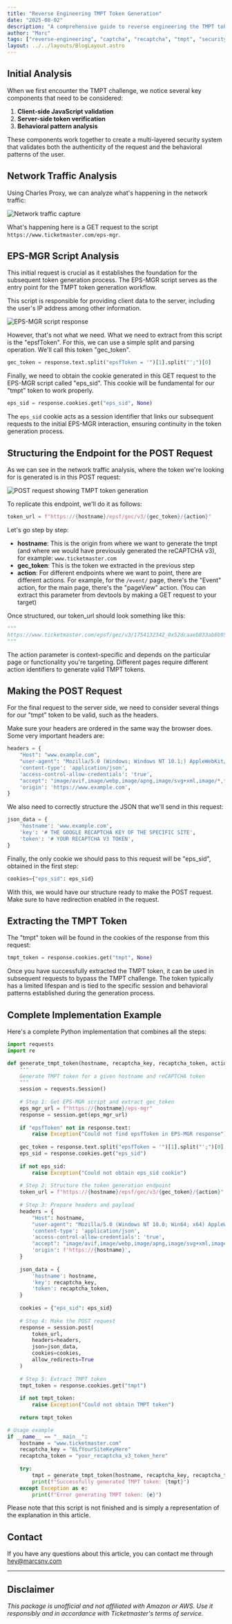 ```yaml
---
title: "Reverse Engineering TMPT Token Generation"
date: "2025-08-02"
description: "A comprehensive guide to reverse engineering the TMPT token generation process for Google reCAPTCHA v3 challenges."
author: "Marc"
tags: ["reverse-engineering", "captcha", "recaptcha", "tmpt", "security"]
layout: ../../layouts/BlogLayout.astro
---
```


## Initial Analysis

When we first encounter the TMPT challenge, we notice several key components that need to be considered:

1. **Client-side JavaScript validation**
2. **Server-side token verification**
4. **Behavioral pattern analysis**

These components work together to create a multi-layered security system that validates both the authenticity of the request and the behavioral patterns of the user.

## Network Traffic Analysis

Using Charles Proxy, we can analyze what's happening in the network traffic:

![Network traffic capture](/images/blog/tmpt-analysis/tmpt-network-traffic.png)

What's happening here is a GET request to the script `https://www.ticketmaster.com/eps-mgr`.

## EPS-MGR Script Analysis

This initial request is crucial as it establishes the foundation for the subsequent token generation process. The EPS-MGR script serves as the entry point for the TMPT token generation workflow.

This script is responsible for providing client data to the server, including the user's IP address among other information.

![EPS-MGR script response](/images/blog/tmpt-analysis/eps-mgr-script.png)

However, that's not what we need. What we need to extract from this script is the "epsfToken". For this, we can use a simple split and parsing operation. We'll call this token "gec_token".

```python
gec_token = response.text.split("epsfToken = '")[1].split("';")[0]
```

Finally, we need to obtain the cookie generated in this GET request to the EPS-MGR script called "eps_sid". This cookie will be fundamental for our "tmpt" token to work properly.

```python
eps_sid = response.cookies.get("eps_sid", None)
```

The `eps_sid` cookie acts as a session identifier that links our subsequent requests to the initial EPS-MGR interaction, ensuring continuity in the token generation process.

## Structuring the Endpoint for the POST Request

As we can see in the network traffic analysis, where the token we're looking for is generated is in this POST request:

![POST request showing TMPT token generation](/images/blog/tmpt-analysis/tmpt-post-request.png)

To replicate this endpoint, we'll do it as follows:

```python
token_url = f"https://{hostname}/epsf/gec/v3/{gec_token}/{action}"
```

Let's go step by step:

- **hostname**: This is the origin from where we want to generate the tmpt (and where we would have previously generated the reCAPTCHA v3), for example: `www.ticketmaster.com`
- **gec_token**: This is the token we extracted in the previous step
- **action**: For different endpoints where we want to point, there are different actions. For example, for the `/event/` page, there's the "Event" action, for the main page, there's the "pageView" action. (You can extract this parameter from devtools by making a GET request to your target)

Once structured, our token_url should look something like this:

```python
"""
https://www.ticketmaster.com/epsf/gec/v3/1754132342_0x52dcaaeb833ab8b95aef36f47671a2a2cd39e686/Event
"""
```

The action parameter is context-specific and depends on the particular page or functionality you're targeting. Different pages require different action identifiers to generate valid TMPT tokens.

## Making the POST Request

For the final request to the server side, we need to consider several things for our "tmpt" token to be valid, such as the headers.

Make sure your headers are ordered in the same way the browser does. Some very important headers are:

```python
headers = {
    "Host": "www.example.com",
    "user-agent": "Mozilla/5.0 (Windows; Windows NT 10.1;) AppleWebKit/603.23 (KHTML, like Gecko) Chrome/52.0.1232.353 Safari/600.1 Edge/10.27210",
    'content-type': 'application/json',
    'access-control-allow-credentials': 'true',
    "accept": "image/avif,image/webp,image/apng,image/svg+xml,image/*,*/*;q=0.8",
    'origin': 'https://www.example.com',
}
```

We also need to correctly structure the JSON that we'll send in this request:

```python
json_data = {
    'hostname': 'www.example.com',
    'key': '# THE GOOGLE RECAPTCHA KEY OF THE SPECIFIC SITE',
    'token': '# YOUR RECAPTCHA V3 TOKEN',
}
```

Finally, the only cookie we should pass to this request will be "eps_sid", obtained in the first step:

```python
cookies={"eps_sid": eps_sid}
```

With this, we would have our structure ready to make the POST request. Make sure to have redirection enabled in the request.

## Extracting the TMPT Token

The "tmpt" token will be found in the cookies of the response from this request:

```python
tmpt_token = response.cookies.get("tmpt", None)
```

Once you have successfully extracted the TMPT token, it can be used in subsequent requests to bypass the TMPT challenge. The token typically has a limited lifespan and is tied to the specific session and behavioral patterns established during the generation process.

## Complete Implementation Example

Here's a complete Python implementation that combines all the steps:

```python
import requests
import re

def generate_tmpt_token(hostname, recaptcha_key, recaptcha_token, action="pageView"):
    """
    Generate TMPT token for a given hostname and reCAPTCHA token
    """
    session = requests.Session()
    
    # Step 1: Get EPS-MGR script and extract gec_token
    eps_mgr_url = f"https://{hostname}/eps-mgr"
    response = session.get(eps_mgr_url)
    
    if "epsfToken" not in response.text:
        raise Exception("Could not find epsfToken in EPS-MGR response")
    
    gec_token = response.text.split("epsfToken = '")[1].split("';")[0]
    eps_sid = response.cookies.get("eps_sid")
    
    if not eps_sid:
        raise Exception("Could not obtain eps_sid cookie")
    
    # Step 2: Structure the token generation endpoint
    token_url = f"https://{hostname}/epsf/gec/v3/{gec_token}/{action}"
    
    # Step 3: Prepare headers and payload
    headers = {
        "Host": hostname,
        "user-agent": "Mozilla/5.0 (Windows NT 10.0; Win64; x64) AppleWebKit/537.36 (KHTML, like Gecko) Chrome/120.0.0.0 Safari/537.36",
        'content-type': 'application/json',
        'access-control-allow-credentials': 'true',
        "accept": "image/avif,image/webp,image/apng,image/svg+xml,image/*,*/*;q=0.8",
        'origin': f'https://{hostname}',
    }
    
    json_data = {
        'hostname': hostname,
        'key': recaptcha_key,
        'token': recaptcha_token,
    }
    
    cookies = {"eps_sid": eps_sid}
    
    # Step 4: Make the POST request
    response = session.post(
        token_url,
        headers=headers,
        json=json_data,
        cookies=cookies,
        allow_redirects=True
    )
    
    # Step 5: Extract TMPT token
    tmpt_token = response.cookies.get("tmpt")
    
    if not tmpt_token:
        raise Exception("Could not obtain TMPT token")
    
    return tmpt_token

# Usage example
if __name__ == "__main__":
    hostname = "www.ticketmaster.com"
    recaptcha_key = "6LfYourSiteKeyHere"
    recaptcha_token = "your_recaptcha_v3_token_here"
    
    try:
        tmpt = generate_tmpt_token(hostname, recaptcha_key, recaptcha_token, "Event")
        print(f"Successfully generated TMPT token: {tmpt}")
    except Exception as e:
        print(f"Error generating TMPT token: {e}")
```

Please note that this script is not finished and is simply a representation of the explanation in this article.

## Contact

If you have any questions about this article, you can contact me through hey@marcsnv.com

---

## Disclaimer

*This package is unofficial and not affiliated with Amazon or AWS. Use it responsibly and in accordance with Ticketmaster's terms of service.*
